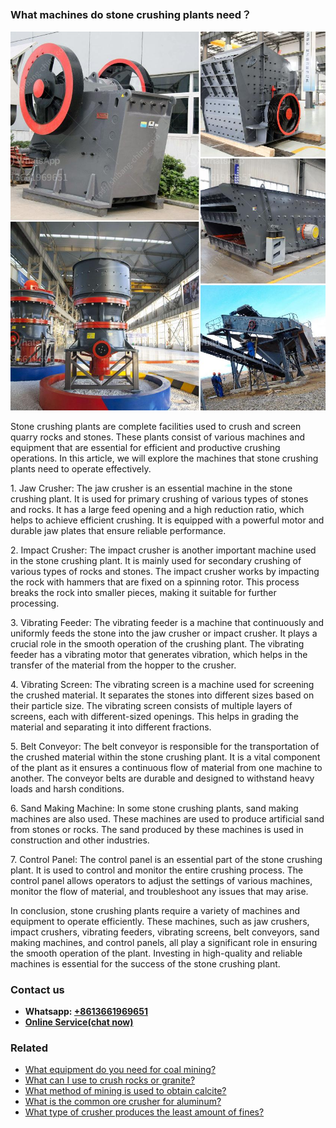 <h3>What machines do stone crushing plants need？</h3><img src='1701744850.jpg' alt=''><p>Stone crushing plants are complete facilities used to crush and screen quarry rocks and stones. These plants consist of various machines and equipment that are essential for efficient and productive crushing operations. In this article, we will explore the machines that stone crushing plants need to operate effectively.</p><p>1. Jaw Crusher: The jaw crusher is an essential machine in the stone crushing plant. It is used for primary crushing of various types of stones and rocks. It has a large feed opening and a high reduction ratio, which helps to achieve efficient crushing. It is equipped with a powerful motor and durable jaw plates that ensure reliable performance.</p><p>2. Impact Crusher: The impact crusher is another important machine used in the stone crushing plant. It is mainly used for secondary crushing of various types of rocks and stones. The impact crusher works by impacting the rock with hammers that are fixed on a spinning rotor. This process breaks the rock into smaller pieces, making it suitable for further processing.</p><p>3. Vibrating Feeder: The vibrating feeder is a machine that continuously and uniformly feeds the stone into the jaw crusher or impact crusher. It plays a crucial role in the smooth operation of the crushing plant. The vibrating feeder has a vibrating motor that generates vibration, which helps in the transfer of the material from the hopper to the crusher.</p><p>4. Vibrating Screen: The vibrating screen is a machine used for screening the crushed material. It separates the stones into different sizes based on their particle size. The vibrating screen consists of multiple layers of screens, each with different-sized openings. This helps in grading the material and separating it into different fractions.</p><p>5. Belt Conveyor: The belt conveyor is responsible for the transportation of the crushed material within the stone crushing plant. It is a vital component of the plant as it ensures a continuous flow of material from one machine to another. The conveyor belts are durable and designed to withstand heavy loads and harsh conditions.</p><p>6. Sand Making Machine: In some stone crushing plants, sand making machines are also used. These machines are used to produce artificial sand from stones or rocks. The sand produced by these machines is used in construction and other industries.</p><p>7. Control Panel: The control panel is an essential part of the stone crushing plant. It is used to control and monitor the entire crushing process. The control panel allows operators to adjust the settings of various machines, monitor the flow of material, and troubleshoot any issues that may arise.</p><p>In conclusion, stone crushing plants require a variety of machines and equipment to operate efficiently. These machines, such as jaw crushers, impact crushers, vibrating feeders, vibrating screens, belt conveyors, sand making machines, and control panels, all play a significant role in ensuring the smooth operation of the plant. Investing in high-quality and reliable machines is essential for the success of the stone crushing plant.</p><h3>Contact us</h3><ul><li><strong>Whatsapp:&nbsp;<a href="https://wa.me/8613661969651">+8613661969651</a></strong></li><li><a href="https://swt.shibang-china.com/?git&amp;zhl&amp;What machines do stone crushing plants need？"><strong>Online Service(chat now)</strong></a></li></ul><h3>Related</h3><ul><li><a href='What equipment do you need for coal mining.md'>What equipment do you need for coal mining?</a></li><li><a href='What can I use to crush rocks or granite.md'>What can I use to crush rocks or granite?</a></li><li><a href='What method of mining is used to obtain calcite.md'>What method of mining is used to obtain calcite?</a></li><li><a href='What is the common ore crusher for aluminum.md'>What is the common ore crusher for aluminum?</a></li><li><a href='What type of crusher produces the least amount of fines.md'>What type of crusher produces the least amount of fines?</a></li></ul>